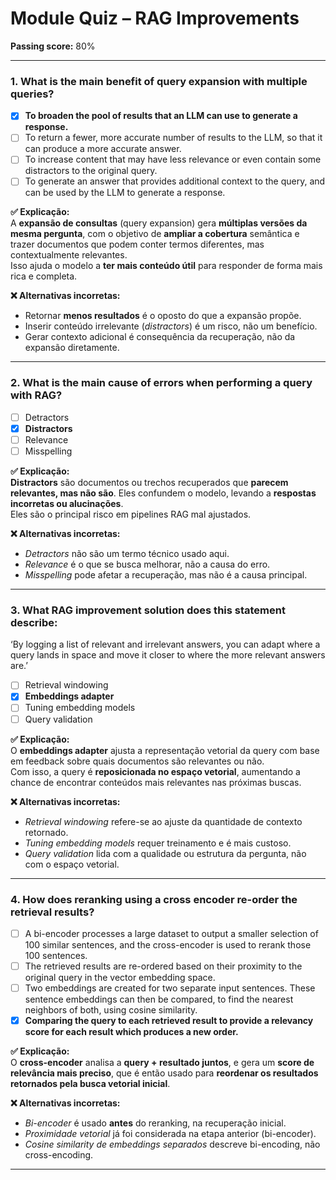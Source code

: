 # Module Quiz – RAG Improvements

**Passing score:** 80%

---

### 1. What is the main benefit of query expansion with multiple queries?

- [x] **To broaden the pool of results that an LLM can use to generate a response.**
- [ ] To return a fewer, more accurate number of results to the LLM, so that it can produce a more accurate answer.
- [ ] To increase content that may have less relevance or even contain some distractors to the original query.
- [ ] To generate an answer that provides additional context to the query, and can be used by the LLM to generate a response.

**✅ Explicação:**  
A **expansão de consultas** (query expansion) gera **múltiplas versões da mesma pergunta**, com o objetivo de **ampliar a cobertura** semântica e trazer documentos que podem conter termos diferentes, mas contextualmente relevantes.  
Isso ajuda o modelo a **ter mais conteúdo útil** para responder de forma mais rica e completa.

**❌ Alternativas incorretas:**
- Retornar **menos resultados** é o oposto do que a expansão propõe.
- Inserir conteúdo irrelevante (*distractors*) é um risco, não um benefício.
- Gerar contexto adicional é consequência da recuperação, não da expansão diretamente.

---

### 2. What is the main cause of errors when performing a query with RAG?

- [ ] Detractors
- [x] **Distractors**
- [ ] Relevance
- [ ] Misspelling

**✅ Explicação:**  
**Distractors** são documentos ou trechos recuperados que **parecem relevantes, mas não são**. Eles confundem o modelo, levando a **respostas incorretas ou alucinações**.  
Eles são o principal risco em pipelines RAG mal ajustados.

**❌ Alternativas incorretas:**
- *Detractors* não são um termo técnico usado aqui.
- *Relevance* é o que se busca melhorar, não a causa do erro.
- *Misspelling* pode afetar a recuperação, mas não é a causa principal.

---

### 3. What RAG improvement solution does this statement describe:  
‘By logging a list of relevant and irrelevant answers, you can adapt where a query lands in space and move it closer to where the more relevant answers are.’

- [ ] Retrieval windowing  
- [x] **Embeddings adapter**  
- [ ] Tuning embedding models  
- [ ] Query validation

**✅ Explicação:**  
O **embeddings adapter** ajusta a representação vetorial da query com base em feedback sobre quais documentos são relevantes ou não.  
Com isso, a query é **reposicionada no espaço vetorial**, aumentando a chance de encontrar conteúdos mais relevantes nas próximas buscas.

**❌ Alternativas incorretas:**
- *Retrieval windowing* refere-se ao ajuste da quantidade de contexto retornado.
- *Tuning embedding models* requer treinamento e é mais custoso.
- *Query validation* lida com a qualidade ou estrutura da pergunta, não com o espaço vetorial.

---

### 4. How does reranking using a cross encoder re-order the retrieval results?

- [ ] A bi-encoder processes a large dataset to output a smaller selection of 100 similar sentences, and the cross-encoder is used to rerank those 100 sentences.
- [ ] The retrieved results are re-ordered based on their proximity to the original query in the vector embedding space.
- [ ] Two embeddings are created for two separate input sentences. These sentence embeddings can then be compared, to find the nearest neighbors of both, using cosine similarity.
- [x] **Comparing the query to each retrieved result to provide a relevancy score for each result which produces a new order.**

**✅ Explicação:**  
O **cross-encoder** analisa a **query + resultado juntos**, e gera um **score de relevância mais preciso**, que é então usado para **reordenar os resultados retornados pela busca vetorial inicial**.

**❌ Alternativas incorretas:**
- *Bi-encoder* é usado **antes** do reranking, na recuperação inicial.
- *Proximidade vetorial* já foi considerada na etapa anterior (bi-encoder).
- *Cosine similarity de embeddings separados* descreve bi-encoding, não cross-encoding.

---
